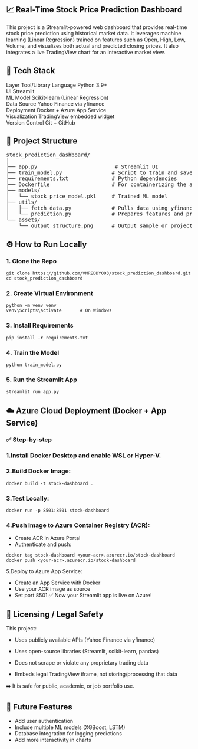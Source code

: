## 📈 Real-Time Stock Price Prediction Dashboard
This project is a Streamlit-powered web dashboard that provides real-time stock price prediction using historical market data. It leverages machine learning (Linear Regression) trained on features such as Open, High, Low, Volume, and visualizes both actual and predicted closing prices. It also integrates a live TradingView chart for an interactive market view.

## 🔧 Tech Stack
Layer	Tool/Library
Language	Python 3.9+  
UI	Streamlit  
ML Model	Scikit-learn (Linear Regression)  
Data Source	Yahoo Finance via yfinance  
Deployment	Docker + Azure App Service  
Visualization	TradingView embedded widget  
Version Control	Git + GitHub  

## 📁 Project Structure

<pre>stock_prediction_dashboard/
│
├── app.py                         # Streamlit UI
├── train_model.py                # Script to train and save the ML model
├── requirements.txt              # Python dependencies
├── Dockerfile                    # For containerizing the app
├── models/
│   └── stock_price_model.pkl     # Trained ML model
├── utils/
│   ├── fetch_data.py             # Pulls data using yfinance
│   └── prediction.py             # Prepares features and predicts values
└── assets/
    └── output_structure.png      # Output sample or project flow diagram</pre>
## ⚙️ How to Run Locally
### 1. Clone the Repo
```
git clone https://github.com/VMREDDY003/stock_prediction_dashboard.git
cd stock_prediction_dashboard
```
### 2. Create Virtual Environment
```
python -m venv venv
venv\Scripts\activate       # On Windows
```
### 3. Install Requirements
```
pip install -r requirements.txt
```
### 4. Train the Model
```
python train_model.py
```
### 5. Run the Streamlit App
```
streamlit run app.py
```
## ☁️ Azure Cloud Deployment (Docker + App Service)
### ✅ Step-by-step
### 1.Install Docker Desktop and enable WSL or Hyper-V.
### 2.Build Docker Image:
```
docker build -t stock-dashboard .
```
### 3.Test Locally:
```
docker run -p 8501:8501 stock-dashboard
```
### 4.Push Image to Azure Container Registry (ACR):
- Create ACR in Azure Portal
- Authenticate and push:
```
docker tag stock-dashboard <your-acr>.azurecr.io/stock-dashboard
docker push <your-acr>.azurecr.io/stock-dashboard
```
5.Deploy to Azure App Service:
- Create an App Service with Docker
- Use your ACR image as source
- Set port 8501
✅ Now your Streamlit app is live on Azure!

## 🔐 Licensing / Legal Safety
This project:

- Uses publicly available APIs (Yahoo Finance via yfinance)

- Uses open-source libraries (Streamlit, scikit-learn, pandas)

- Does not scrape or violate any proprietary trading data

- Embeds legal TradingView iframe, not storing/processing that data

➡️ It is safe for public, academic, or job portfolio use.

## 🚀 Future Features
- Add user authentication
- Include multiple ML models (XGBoost, LSTM)
- Database integration for logging predictions
- Add more interactivity in charts

